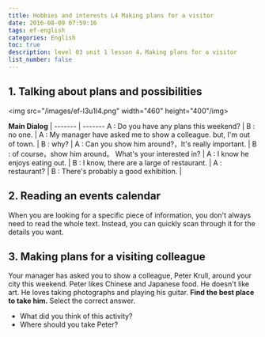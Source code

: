 ```yaml
---
title: Hobbies and interests L4 Making plans for a visitor 
date: 2016-08-09 07:59:16
tags: ef-english
categories: English
toc: true
description: level 03 unit 1 lesson 4，Making plans for a visitor
list_number: false
---
```


## 1. Talking about plans and possibilities

<img src="/images/ef-l3u1l4.png" width="460" height="400"/img>

**Main Dialog** |
------- | -------
A : Do you have any plans this weekend? |
B : no one. |
A : My manager have asked me to show a colleague. but, I'm out of town. |
B : why? |
A : Can you show him around?，It's really important. |
B : of course，show him around。 What's your interested in? |
A : I know he enjoys eating out. |
B : I know, there are a large of restaurant. |
A : restaurant? |
B : There's probably a good exhibition. |


## 2. Reading an events calendar

When you are looking for a specific piece of information, you don't always need to read the whole text. Instead, you can quickly scan through it for the details you want.

## 3. Making plans for a visiting colleague

Your manager has asked you to show a colleague, Peter Krull, around your city this weekend. Peter likes Chinese and Japanese food. He doesn't like art. He loves taking photographs and playing his guitar. **Find the best place to take him.** Select the correct answer.

- What did you think of this activity?
- Where should you take Peter?


